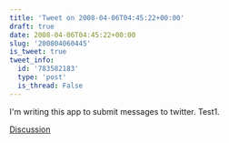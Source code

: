 ```yaml
---
title: 'Tweet on 2008-04-06T04:45:22+00:00'
draft: true
date: 2008-04-06T04:45:22+00:00
slug: '200804060445'
is_tweet: true
tweet_info:
  id: '783582183'
  type: 'post'
  is_thread: False
---
```




I'm writing this app to submit messages to twitter. Test1.

[Discussion](https://x.com/sytelus/status/783582183)
